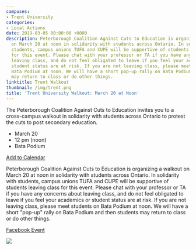 ```yaml
---
campuses:
- Trent University
categories:
- Local Actions
date: 2019-03-05 00:00:00 +0000
description: Peterborough Coalition Against Cuts to Education is organizing a walkout
  on March 20 at noon in solidarity with students across Ontario. In solidarity with
  students, campus unions TUFA and CUPE will be supportive of students leaving class
  for this event. Please chat with your professor or TA if you have any concerns about
  leaving class, and do not feel obligated to leave if you feel your academics or
  student status are at risk. If you are not leaving class, please meet students on
  Bata Podium at noon. We will have a short pop-up rally on Bata Podium and then students
  may return to class or do other things.
linktitle: Trent Walkout
thumbnail: /img/trent.png
title: 'Trent University Walkout: March 20 at Noon'
---
```

The Peterborough Coalition Against Cuts to Education invites you to a cross-campus walkout in solidarity with students across Ontario to protest the cuts to post secondary education.

- March 20
- 12 pm (noon)
- Bata Podium 

<a href="/ics/trent-march20.ics" class="btn" >Add to Calendar</a>


Peterborough Coalition Against Cuts to Education is organizing a walkout on March 20 at noon in solidarity with students across Ontario. In solidarity with students, campus unions TUFA and CUPE will be supportive of students leaving class for this event. Please chat with your professor or TA if you have any concerns about leaving class, and do not feel obligated to leave if you feel your academics or student status are at risk. If you are not leaving class, please meet students on Bata Podium at noon. We will have a short "pop-up" rally on Bata Podium and then students may return to class or do other things.

[Facebook Event](https://www.facebook.com/events/837952989886186/)

![](/img/peterborough.jpg)
